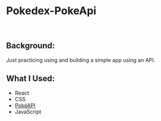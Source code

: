 # Pokedex-PokeApi

<br>

## Background:
Just practicing using and building a simple app using an API.


## What I Used:
- React
- CSS
- [PokéAPI](https://pokeapi.co/)
- JavaScript
